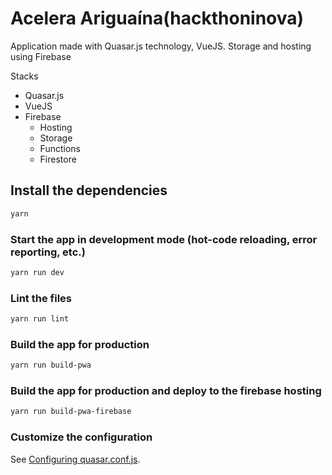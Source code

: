 # Acelera Ariguaína(hackthoninova)

Application made with Quasar.js technology, VueJS.
Storage and hosting using Firebase

Stacks
 - Quasar.js
 - VueJS
 - Firebase 
   - Hosting 
   - Storage
   - Functions
   - Firestore

## Install the dependencies
```bash
yarn
```

### Start the app in development mode (hot-code reloading, error reporting, etc.)
```bash
yarn run dev
```

### Lint the files
```bash
yarn run lint
```

### Build the app for production
```bash
yarn run build-pwa
```

### Build the app for production and deploy to the firebase hosting
```bash
yarn run build-pwa-firebase
```

### Customize the configuration
See [Configuring quasar.conf.js](https://v1.quasar.dev/quasar-cli/quasar-conf-js).
